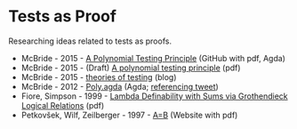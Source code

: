 # Tests as Proof
Researching ideas related to tests as proofs.

* McBride - 2015 - [A Polynomial Testing Principle](https://github.com/pigworker/PolyTest) (GitHub with pdf, Agda)
* McBride - 2015 - (Draft) [A polynomial testing principle](https://personal.cis.strath.ac.uk/conor.mcbride/PolyTest.pdf) (pdf)
* McBride - 2015 - [theories of testing](https://pigworker.wordpress.com/2015/01/02/theories-of-testing/) (blog)
* McBride - 2012 - [Poly.agda](https://personal.cis.strath.ac.uk/conor.mcbride/pub/Hmm/Poly.agda) (Agda; [referencing tweet](https://twitter.com/pigworker/status/223370242674532352))
* Fiore, Simpson - 1999 - [Lambda Definability with Sums via Grothendieck Logical Relations](http://citeseerx.ist.psu.edu/viewdoc/summary?doi=10.1.1.38.9465) (pdf)
* Petkovšek, Wilf, Zeilberger - 1997 - [A=B](https://www.math.upenn.edu/~wilf/AeqB.html) (Website with pdf)
